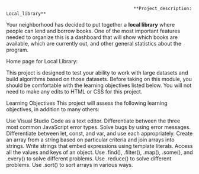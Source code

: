                                                     **Project_description: Local_library**                                                          
                                                                                                                  
Your neighborhood has decided to put together a **local library** where people can lend and borrow books. One of the most important features needed to organize this is a dashboard that will show which books are available, which are currently out, and other general statistics about the program.

Home page for Local Library:

This project is designed to test your ability to work with large datasets and build algorithms based on those datasets. Before taking on this module, you should be comfortable with the learning objectives listed below. You will not need to make any edits to HTML or CSS for this project.

Learning Objectives This project will assess the following learning objectives, in addition to many others:

Use Visual Studio Code as a text editor. Differentiate between the three most common JavaScript error types. Solve bugs by using error messages. Differentiate between let, const, and var, and use each appropriately. Create an array from a string based on particular criteria and join arrays into strings. Write strings that embed expressions using template literals. Access all the values and keys of an object. Use .find(), .filter(), .map(), .some(), and .every() to solve different problems. Use .reduce() to solve different problems. Use .sort() to sort arrays in various ways.

